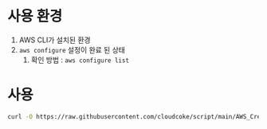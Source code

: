 # 사용 환경

1. AWS CLI가 설치된 환경
2. `aws configure` 설정이 완료 된 상태
   1. 확인 방법 : `aws configure list`

# 사용

```bash
curl -O https://raw.githubusercontent.com/cloudcoke/script/main/AWS_Create_Ubuntu_Instance/createInstance.sh && bash createInstance.sh
```
